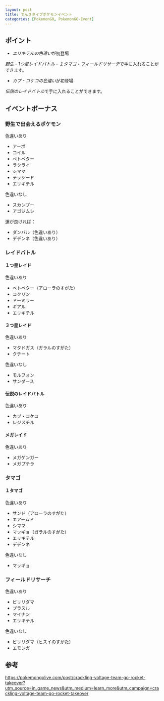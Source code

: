 ```yaml
---
layout: post
title: でんきタイプポケモンイベント
categories: [PokemonGO, PokemonGO-Event]
---
```


## ポイント

- *エリキテルの色違い*が初登場

*野生*・*1つ星レイドバトル*・*１タマゴ*・*フィールドリサーチ*で手に入れることができます。

- *カプ・コケコの色違い*が初登場

*伝説のレイドバトル*で手に入れることができます。

## イベントボーナス

### 野生で出会えるポケモン

色違いあり

- アーボ
- コイル
- ベトベター
- ラクライ
- シママ
- テッシード
- エリキテル

色違いなし

- スカンプー
- アゴジムシ

運が良ければ：

- ダンバル（色違いあり）
- デデンネ（色違いあり）

### レイドバトル

#### １つ星レイド

色違いあり

- ベトベター（アローラのすがた）
- コクリン
- ドーミラー
- ギアル
- エリキテル

#### ３つ星レイド

色違いあり

- マタドガス（ガラルのすがた）
- クチート

色違いなし

- モルフォン
- サンダース

#### 伝説のレイドバトル

色違いあり

- カプ・コケコ
- レジスチル

#### メガレイド

色違いあり

- メガゲンガー
- メガプテラ

### タマゴ

#### １タマゴ

色違いあり

- サンド（アローラのすがた）
- エアームド
- シママ
- マッギョ（ガラルのすがた）
- エリキテル
- デデンネ

色違いなし

- マッギョ

### フィールドリサーチ

色違いあり

- ビリリダマ
- プラスル
- マイナン
- エリキテル

色違いなし

- ビリリダマ（ヒスイのすがた）
- エモンガ

## 参考

https://pokemongolive.com/post/crackling-voltage-team-go-rocket-takeover?utm_source=in_game_news&utm_medium=learn_more&utm_campaign=crackling-voltage-team-go-rocket-takeover